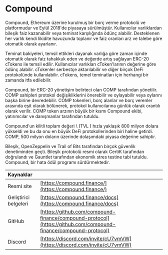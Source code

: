 # Compound

Compound, Ethereum üzerine kurulmuş bir borç verme protokolü ve platformudur ve Eylül 2018'de piyasaya sürülmüştür. Kullanıcılar varlıklardan bileşik faiz kazanabilir veya teminat karşılığında ödünç alabilir. Desteklenen her varlık kendi likidite havuzunda toplanır ve faiz oranları arz ve talebe göre otomatik olarak ayarlanır.

Teminat bakiyeleri, temsil ettikleri dayanak varlığa göre zaman içinde otomatik olarak faiz tahakkuk eden ve değerde artış sağlayan ERC-20 cTokens ile temsil edilir. Kullanıcılar varlıkları cToken'larının değerine göre ödünç alabilir. cTokenler serbestçe aktarılabilir ve diğer birçok DeFi protokolünde kullanılabilir. cTokens, temel teminatları için herhangi bir zamanda itfa edilebilir.

Compound, bir ERC-20 yönetişim belirteci olan COMP tarafından yönetilir. COMP sahipleri protokol değişikliklerini önerebilir ve oylayabilir veya oylarını başka birine devredebilir. COMP tokenleri, borç alanlar ve borç verenler arasında eşit olarak bölünerek, protokol kullanıcılarına günlük olarak orantılı olarak verilir. COMP token arzının büyük bir kısmı Compound ekibi, yatırımcılar ve danışmanlar tarafından tutuldu.

Compound'un kilitli toplam değeri \ (TVL \) hızla yaklaşık 800 milyon dolara yükseldi ve bu da onu en büyük DeFi protokollerinden biri haline getirdi. COMP, 500 milyon doların üzerinde dolaşımdaki piyasa değerine sahiptir.

Bileşik, OpenZeppelin ve Trail of Bits tarafından birçok güvenlik denetiminden geçti. Bileşik protokolü resmi olarak CertiK tarafından doğrulandı ve Gauntlet tarafından ekonomik stres testine tabi tutuldu. Compound, bir hata ödül programı sürdürmektedir.

| Kaynaklar             |                                                                                                                |
|:--------------------- |:-------------------------------------------------------------------------------------------------------------- |
| Resmi site            | [https://compound.finance/](https://compound.finance/)                                                         |
| Geliştirici belgeleri | [https://compound.finance/docs](https://compound.finance/docs)                                                 |
| GitHub                | [https://github.com/compound-finance/compound-protocol](https://github.com/compound-finance/compound-protocol) |
| Discord               | [https://discord.com/invite/cU7vmVW](https://discord.com/invite/cU7vmVW)                                       |

